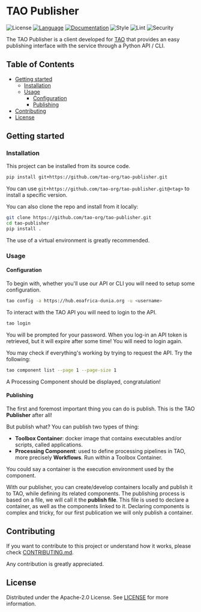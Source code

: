 # TAO Publisher
<!-- --8<-- [start:overview-header] -->

![License](https://img.shields.io/badge/license-Apache--2.0-yellow?style=flat-square)
[![Language](https://img.shields.io/badge/language-Python-3776ab?style=flat-square&logo=Python)](https://www.python.org/)
[![Documentation](https://img.shields.io/badge/documentation-mkdocs-0a507a?style=flat-square)](https://www.mkdocs.org/)
![Style](https://img.shields.io/badge/style-ruff-9a9a9a?style=flat-square)
![Lint](https://img.shields.io/badge/lint-ruff,%20mypy-brightgreen?style=flat-square)
![Security](https://img.shields.io/badge/security-bandit,%20pip%20audit-purple?style=flat-square)

The TAO Publisher is a client developed for [TAO](https://hub.eoafrica-dunia.org/ui/sap.html)
that provides an easy publishing interface with the service through a Python API / CLI.

<!-- --8<-- [end:overview-header] -->
## Table of Contents

- [Getting started](#getting-started)
  - [Installation](#installation)
  - [Usage](#usage)
    - [Configuration](#configuration)
    - [Publishing](#publishing)
- [Contributing](#contributing)
- [License](#license)

<!-- --8<-- [start:overview-content] -->
## Getting started

### Installation
<!-- --8<-- [start:install] -->

This project can be installed from its source code.

```bash
pip install git+https://github.com/tao-org/tao-publisher.git
```

You can use `git+https://github.com/tao-org/tao-publisher.git@<tag>`
to install a specific version.

You can also clone the repo and install from it locally:

```bash
git clone https://github.com/tao-org/tao-publisher.git
cd tao-publisher
pip install .
```

The use of a virtual environment is greatly recommended.

<!-- --8<-- [end:install] -->
### Usage

#### Configuration
<!-- --8<-- [start:config] -->

To begin with, whether you'll use our API or CLI you will need to setup some configuration.

```bash
tao config -a https://hub.eoafrica-dunia.org -u <username>
```

To interact with the TAO API you will need to login to the API.

```bash
tao login
```

You will be prompted for your password. When you log-in an API token is retrieved,
but it will expire after some time! You will need to login again.

You may check if everything's working by trying to request the API. Try the following:

```bash
tao component list --page 1 --page-size 1
```

A Processing Component should be displayed, congratulation!

<!-- --8<-- [end:config] -->
#### Publishing
<!-- --8<-- [start:publish] -->

The first and foremost important thing you can do is publish.
This is the TAO **Publisher** after all!

But publish what? You can publish two types of thing:

- **Toolbox Container**: docker image that contains executables and/or scripts,
called applications.
- **Processing Component**: used to define processing pipelines in TAO,
more precisely **Workflows**. Run within a Toolbox Container.

You could say a container is the execution environment used by the component.

With our publisher, you can create/develop containers locally and publish it to TAO,
while defining its related components. The publishing process is based on a file,
we will call it the **publish file**. This file is used to declare a container,
as well as the components linked to it. Declaring components is complex and tricky,
for our first publication we will only publish a container.

<!-- --8<-- [end:publish] -->
<!-- --8<-- [end:overview-content] -->
## Contributing

If you want to contribute to this project or understand how it works,
please check [CONTRIBUTING.md](CONTRIBUTING.md).

Any contribution is greatly appreciated.

## License

Distributed under the Apache-2.0 License. See [LICENSE](LICENSE) for more
information.
